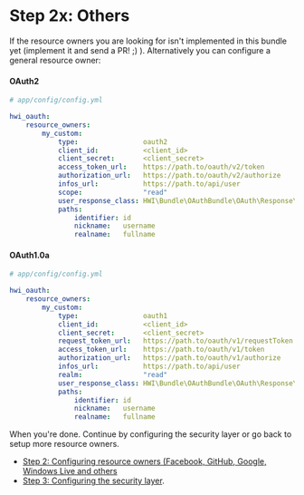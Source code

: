 Step 2x: Others
===============
If the resource owners you are looking for isn't implemented in this bundle yet
(implement it and send a PR! ;) ). Alternatively you can configure a general
resource owner:

#### OAuth2
```yaml
# app/config/config.yml

hwi_oauth:
    resource_owners:
        my_custom:
            type:                oauth2
            client_id:           <client_id>
            client_secret:       <client_secret>
            access_token_url:    https://path.to/oauth/v2/token
            authorization_url:   https://path.to/oauth/v2/authorize
            infos_url:           https://path.to/api/user
            scope:               "read"
            user_response_class: HWI\Bundle\OAuthBundle\OAuth\Response\PathUserResponse
            paths:
                identifier: id
                nickname:   username
                realname:   fullname
```

#### OAuth1.0a

```yaml
# app/config/config.yml

hwi_oauth:
    resource_owners:
        my_custom:
            type:                oauth1
            client_id:           <client_id>
            client_secret:       <client_secret>
            request_token_url:   https://path.to/oauth/v1/requestToken
            access_token_url:    https://path.to/oauth/v1/token
            authorization_url:   https://path.to/oauth/v1/authorize
            infos_url:           https://path.to/api/user
            realm:               "read"
            user_response_class: HWI\Bundle\OAuthBundle\OAuth\Response\PathUserResponse
            paths:
                identifier: id
                nickname:   username
                realname:   fullname
```

When you're done. Continue by configuring the security layer or go back to
setup more resource owners.

- [Step 2: Configuring resource owners (Facebook, GitHub, Google, Windows Live and others](../2-configuring_resource_owners.md)
- [Step 3: Configuring the security layer](../3-configuring_the_security_layer.md).
